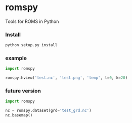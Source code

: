# romspy

Tools for ROMS in Python

### Install
```sh
python setup.py install
```

### example
```py
import romspy

romspy.hview('test.nc', 'test.png', 'temp', t=0, k=20)
```

### future version
```py
import romspy

nc = romspy.dataset(grd='test_grd.nc')
nc.basemap()
```
